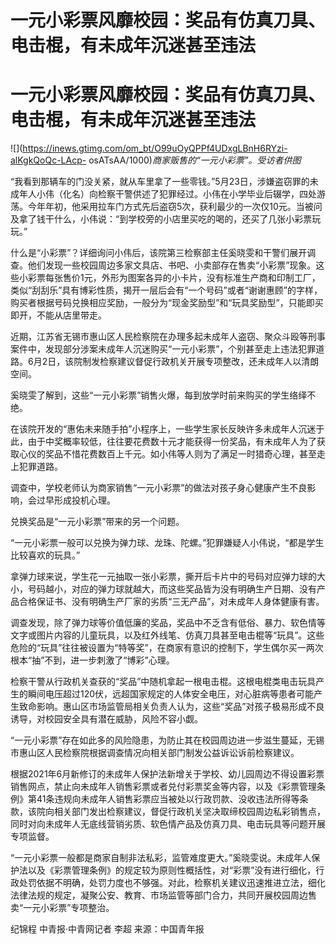# 一元小彩票风靡校园：奖品有仿真刀具、电击棍，有未成年沉迷甚至违法

# 一元小彩票风靡校园：奖品有仿真刀具、电击棍，有未成年沉迷甚至违法

![](https://inews.gtimg.com/om_bt/O99uOyQPPf4UDxgLBnH6RYzi-alKgkQoQc-LAcp-
osATsAA/1000)_商家贩售的“一元小彩票”。受访者供图_

“我看到那辆车的门没关紧，就从车里拿了一些零钱。”5月23日，涉嫌盗窃罪的未成年人小伟（化名）向检察干警供述了犯罪经过。小伟在小学毕业后辍学，四处游荡。今年年初，他采用拉车门方式先后盗窃5次，获利最少的一次仅10元。当被问及拿了钱干什么，小伟说：“到学校旁的小店里买吃的喝的，还买了几张小彩票玩玩。”

什么是“小彩票”？详细询问小伟后，该院第三检察部主任奚晓雯和干警们展开调查。他们发现一些校园周边多家文具店、书吧、小卖部存在售卖“小彩票”现象。这些小彩票每张售价1元，外形为图案各异的小卡片，没有标准生产商和印制工厂，类似“刮刮乐”具有博彩性质，揭开一层后会有“一个号码”或者“谢谢惠顾”的字样，购买者根据号码兑换相应奖励，一般分为“现金奖励型”和“玩具奖励型”，只能即买即开，不能从店里带走。

近期，江苏省无锡市惠山区人民检察院在办理多起未成年人盗窃、聚众斗殴等刑事案件中，发现部分涉案未成年人沉迷购买“一元小彩票”，个别甚至走上违法犯罪道路。6月2日，该院制发检察建议督促行政机关开展专项整改，还未成年人以清朗空间。

奚晓雯了解到，这些“一元小彩票”销售火爆，每到放学时前来购买的学生络绎不绝。

在该院开发的“惠佑未来随手拍”小程序上，一些学生家长反映许多未成年人沉迷于此，由于中奖概率较低，往往要花费数十元才能获得一份奖品，有未成年人为了获取心仪的奖品不惜花费数百上千元。如小伟等人则为了满足一时猎奇心理，甚至走上犯罪道路。

调查中，学校老师认为商家销售“一元小彩票”的做法对孩子身心健康产生不良影响，会过早形成投机心理。

兑换奖品是“一元小彩票”带来的另一个问题。

“一元小彩票一般可以兑换为弹力球、龙珠、陀螺。”犯罪嫌疑人小伟说，“都是学生比较喜欢的玩具。”

拿弹力球来说，学生花一元抽取一张小彩票，撕开后卡片中的号码对应弹力球的大小，号码越小，对应的弹力球就越大，而这些奖品皆为没有明确生产日期、没有产品合格保证书、没有明确生产厂家的劣质“三无产品”，对未成年人身体健康有害。

调查发现，除了弹力球等价值低廉的奖品，奖品中不乏含有低俗、暴力、软色情等文字或图片内容的儿童玩具，以及红外线笔、仿真刀具甚至电击棍等“玩具”。这些危险的“玩具”往往被设置为“特等奖”，在商家有意识的控制下，学生偶尔买一两次根本“抽”不到，进一步刺激了“博彩”心理。

检察干警从行政机关查获的“奖品”中随机拿起一根电击棍。这根电棍类电击玩具产生的瞬间电压超过120伏，远超国家规定的人体安全电压，对心脏病等患者可能产生致命影响。惠山区市场监管局相关负责人认为，这些“奖品”对孩子极易形成不良诱导，对校园安全具有潜在威胁，风险不容小觑。

“一元小彩票”存在如此多的风险隐患，为防止其在校园周边进一步滋生蔓延，无锡市惠山区人民检察院根据调查情况向相关部门制发公益诉讼诉前检察建议。

根据2021年6月新修订的未成年人保护法新增关于学校、幼儿园周边不得设置彩票销售网点，禁止向未成年人销售彩票或者兑付彩票奖金等内容，以及《彩票管理条例》第41条违规向未成年人销售彩票应当被处以行政罚款、没收违法所得等条款，该院向相关部门发出检察建议，督促行政机关坚决取缔校园周边私彩销售点，同时对向未成年人无底线营销劣质、软色情产品及仿真刀具、电击玩具等问题开展专项监督。

“一元小彩票一般都是商家自制非法私彩，监管难度更大。”奚晓雯说。未成年人保护法以及《彩票管理条例》的规定较为原则性概括性，对“彩票”没有进行细化，行政处罚依据不明确，处罚力度也不够强。对此，检察机关建议迅速推进立法，细化法律法规的规定，凝聚公安、教育、市场监管等部门合力，共同开展校园周边售卖“一元小彩票”专项整治。

纪锦程 中青报·中青网记者 李超 来源：中国青年报

